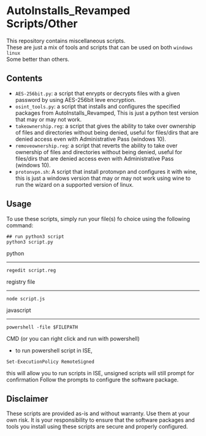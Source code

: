# AutoInstalls_Revamped Scripts/Other

This repository contains miscellaneous scripts.<br> These are just a mix of tools and scripts that can be used on both `windows` <br> `linux` <br> Some better than others.

## Contents

- `AES-256bit.py`: a script that enrypts or decrypts files with a given password by using AES-256bit leve encryption.
- `osint_tools.py`: a script that installs and configures the specified packages from AutoInstalls_Revamped, This is just a python test version that may or may not work.
- `takeownership.reg`: a script that gives the ability to take over ownership of files and directories without being denied, useful for files/dirs that are denied access even with Administrative Pass (windows 10).
- `removeownership.reg`: a script that reverts the ability to take over ownership of files and directories without being denied, useful for files/dirs that are denied access even with Administrative Pass (windows 10).
- `protonvpn.sh`: A script that install protonvpn and configures it with wine, this is just a windows version that may or may not work using wine to run the wizard on a supported version of linux.

## Usage

To use these scripts, simply run your file(s) fo choice using the following command:

```
## run python3 script
python3 script.py
```
python
* * * * * * * * * * *
```
regedit script.reg
```
registry file
* * * * * * * * * * *
```
node script.js
```
javascript
* * * * * * * * * * *
```
powershell -file $FILEPATH
```
CMD (or you can right click and run with powershell)
- to run powershell script in ISE,
```
Set-ExecutionPolicy RemoteSigned
```
this will allow you to run scripts in ISE, unsigned scripts will still prompt for confirmation
Follow the prompts to configure the software package.

## Disclaimer

These scripts are provided as-is and without warranty. Use them at your own risk. It is your responsibility to ensure that the software packages and tools you install using these scripts are secure and properly configured.

